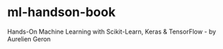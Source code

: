 # ml-handson-book
Hands-On Machine Learning with Scikit-Learn, Keras &amp; TensorFlow - by Aurelien Geron
